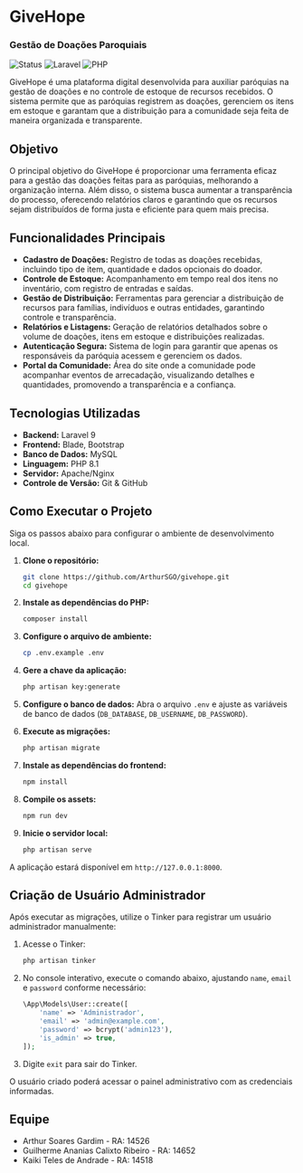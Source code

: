 # GiveHope
### Gestão de Doações Paroquiais

![Status](https://img.shields.io/badge/status-em_desenvolvimento-green)
![Laravel](https://img.shields.io/badge/Laravel-9.15-FF2D20?style=for-the-badge&logo=laravel)
![PHP](https://img.shields.io/badge/PHP-8.1-777BB4?style=for-the-badge&logo=php)

GiveHope é uma plataforma digital desenvolvida para auxiliar paróquias na gestão de doações e no controle de estoque de recursos recebidos. O sistema permite que as paróquias registrem as doações, gerenciem os itens em estoque e garantam que a distribuição para a comunidade seja feita de maneira organizada e transparente.

## Objetivo

O principal objetivo do GiveHope é proporcionar uma ferramenta eficaz para a gestão das doações feitas para as paróquias, melhorando a organização interna. Além disso, o sistema busca aumentar a transparência do processo, oferecendo relatórios claros e garantindo que os recursos sejam distribuídos de forma justa e eficiente para quem mais precisa.

## Funcionalidades Principais

* **Cadastro de Doações:** Registro de todas as doações recebidas, incluindo tipo de item, quantidade e dados opcionais do doador.
* **Controle de Estoque:** Acompanhamento em tempo real dos itens no inventário, com registro de entradas e saídas.
* **Gestão de Distribuição:** Ferramentas para gerenciar a distribuição de recursos para famílias, indivíduos e outras entidades, garantindo controle e transparência.
* **Relatórios e Listagens:** Geração de relatórios detalhados sobre o volume de doações, itens em estoque e distribuições realizadas.
* **Autenticação Segura:** Sistema de login para garantir que apenas os responsáveis da paróquia acessem e gerenciem os dados.
* **Portal da Comunidade:** Área do site onde a comunidade pode acompanhar eventos de arrecadação, visualizando detalhes e quantidades, promovendo a transparência e a confiança.

## Tecnologias Utilizadas

* **Backend:** Laravel 9
* **Frontend:** Blade, Bootstrap
* **Banco de Dados:** MySQL
* **Linguagem:** PHP 8.1
* **Servidor:** Apache/Nginx
* **Controle de Versão:** Git & GitHub

## Como Executar o Projeto

Siga os passos abaixo para configurar o ambiente de desenvolvimento local.

1.  **Clone o repositório:**
    ```bash
    git clone https://github.com/ArthurSGO/givehope.git
    cd givehope
    ```

2.  **Instale as dependências do PHP:**
    ```bash
    composer install
    ```

3.  **Configure o arquivo de ambiente:**
    ```bash
    cp .env.example .env
    ```

4.  **Gere a chave da aplicação:**
    ```bash
    php artisan key:generate
    ```

5.  **Configure o banco de dados:**
    Abra o arquivo `.env` e ajuste as variáveis de banco de dados (`DB_DATABASE`, `DB_USERNAME`, `DB_PASSWORD`).

6.  **Execute as migrações:**
    ```bash
    php artisan migrate
    ```

7.  **Instale as dependências do frontend:**
    ```bash
    npm install
    ```

8.  **Compile os assets:**
    ```bash
    npm run dev
    ```

9.  **Inicie o servidor local:**
    ```bash
    php artisan serve
    ```

A aplicação estará disponível em `http://127.0.0.1:8000`.

## Criação de Usuário Administrador

Após executar as migrações, utilize o Tinker para registrar um usuário administrador manualmente:

1. Acesse o Tinker:
   ```bash
   php artisan tinker
   ```

2. No console interativo, execute o comando abaixo, ajustando `name`, `email` e `password` conforme necessário:
   ```php
   \App\Models\User::create([
       'name' => 'Administrador',
       'email' => 'admin@example.com',
       'password' => bcrypt('admin123'),
       'is_admin' => true,
   ]);
   ```

3. Digite `exit` para sair do Tinker.

O usuário criado poderá acessar o painel administrativo com as credenciais informadas.

## Equipe

* Arthur Soares Gardim - RA: 14526
* Guilherme Ananias Calixto Ribeiro - RA: 14652
* Kaiki Teles de Andrade - RA: 14518
